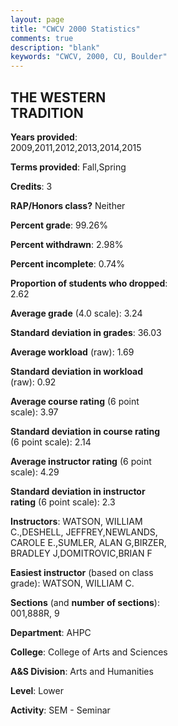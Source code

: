 ```yaml
---
layout: page
title: "CWCV 2000 Statistics"
comments: true
description: "blank"
keywords: "CWCV, 2000, CU, Boulder"
--- 
```

<head>
<script src="https://ajax.googleapis.com/ajax/libs/jquery/2.1.3/jquery.min.js"></script>
<script src="https://dl.dropboxusercontent.com/s/pc42nxpaw1ea4o9/highcharts.js?dl=0"></script>
<!-- <script src="../assets/js/highcharts.js"></script> -->
<style type="text/css">@font-face {
	font-family: "Bebas Neue";
	src: url(https://www.filehosting.org/file/details/544349/BebasNeue%20Regular.otf) format("opentype");
	}
	h1.Bebas { 
		font-family: "Bebas Neue", Verdana, Tahoma;
	}
</style>
</head>
<body>
	<div id="container" style="float: right; width: 45%; height: 88%; margin-left: 2.5%; margin-right: 2.5%;"></div>
	<script language="JavaScript">
		$(document).ready(function() {
		var chart = {type: 'column'};
		var title = {text: 'Grade Distribution'};
		var xAxis = {categories: ['A','B','C','D','F'],crosshair: true};
		var yAxis = {min: 0,title: {text: 'Percentage'}};
		var tooltip = {headerFormat: '<center><b><span style="font-size:20px">{point.key}</span></b></center>',
		               pointFormat: '<td style="padding:0"><b>{point.y:.1f}%</b></td>',
		               footerFormat: '</table>',shared: true,useHTML: true};
		var plotOptions = {column: {pointPadding: 0.0,borderWidth: 0}};  
		var credits = {enabled: false};var series= [{name: 'Percent',data: [47.03,33.51,14.59,2.16,2.7,]}];
		var json = {};
		json.chart = chart;
		json.title = title;
		json.tooltip = tooltip;
		json.xAxis = xAxis;
		json.yAxis = yAxis;  
		json.series = series;
		json.plotOptions = plotOptions;  
		json.credits = credits;
		$('#container').highcharts(json);
	});
	</script>
</body>
			   
## THE WESTERN TRADITION

**Years provided**: 2009,2011,2012,2013,2014,2015

**Terms provided**: Fall,Spring

**Credits**: 3

**RAP/Honors class?** Neither

**Percent grade**: 99.26%

**Percent withdrawn**: 2.98%

**Percent incomplete**: 0.74%

**Proportion of students who dropped**: 2.62

**Average grade** (4.0 scale): 3.24

**Standard deviation in grades**: 36.03

**Average workload** (raw): 1.69

**Standard deviation in workload** (raw): 0.92

**Average course rating** (6 point scale): 3.97

**Standard deviation in course rating** (6 point scale): 2.14

**Average instructor rating** (6 point scale): 4.29

**Standard deviation in instructor rating** (6 point scale): 2.3

**Instructors**: WATSON, WILLIAM C.,DESHELL, JEFFREY,NEWLANDS, CAROLE E.,SUMLER, ALAN G,BIRZER, BRADLEY J,DOMITROVIC,BRIAN F

**Easiest instructor** (based on class grade): WATSON, WILLIAM C.

**Sections** (and **number of sections**): 001,888R, 9

**Department**: AHPC

**College**: College of Arts and Sciences

**A&S Division**: Arts and Humanities

**Level**: Lower

**Activity**: SEM - Seminar
